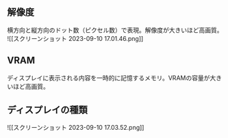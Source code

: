 ## 解像度
横方向と縦方向のドット数（ピクセル数）で表現。解像度が大きいほど高画質。
![[スクリーンショット 2023-09-10 17.01.46.png]]

## VRAM
ディスプレイに表示される内容を一時的に記憶するメモリ。VRAMの容量が大きいほど高画質。

## ディスプレイの種類
![[スクリーンショット 2023-09-10 17.03.52.png]]